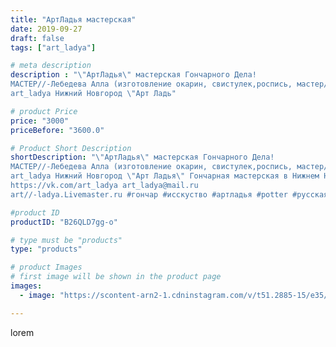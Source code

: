 ```yaml
---
title: "АртЛадья мастерская"
date: 2019-09-27
draft: false
tags: ["art_ladya"]

# meta description
description : "\"АртЛадья\" мастерская Гончарного Дела! 
МАСТЕР//-Лебедева Алла (изготовление окарин, свистулек,роспись, мастер//-классы).
art_ladya Нижний Новгород \"Арт Ладь"

# product Price
price: "3000"
priceBefore: "3600.0"

# Product Short Description
shortDescription: "\"АртЛадья\" мастерская Гончарного Дела! 
МАСТЕР//-Лебедева Алла (изготовление окарин, свистулек,роспись, мастер//-классы).
art_ladya Нижний Новгород \"Арт Ладья\" Гончарная мастерская в Нижнем Новгороде. Изготовление керамики и мастер//-классы по обучению. 
https://vk.com/art_ladya art_ladya@mail.ru 
art//-ladya.Livemaster.ru #гончар #исскуство #артладья #potter #русскаятоскания #керамикаручнаяработа #гончарнаямастерская #керамиканазаказ #handmade #посудаизглины #керамика #гончарнаяпосуда #эксклюзивнаякерамика #dishes #decor #ceramicar #nntoday #claygoods #фестиваль #earthenware #ceramic #design #artladya #мастеркласс #нижнийновгород #ceramicart #обучение #гончарныйкруг #clay #авторскаякерамика"

#product ID
productID: "B26QLD7gg-o"

# type must be "products"
type: "products"

# product Images
# first image will be shown in the product page
images:
  - image: "https://scontent-arn2-1.cdninstagram.com/v/t51.2885-15/e35/70291549_528375627929965_6272472369961297515_n.jpg?tp=1&_nc_ht=scontent-arn2-1.cdninstagram.com&_nc_cat=101&_nc_ohc=1hb1JYIkoEUAX-inHcH&ccb=7-4&oh=b1669b1360b750db3a1307a79b902973&oe=6086159E&_nc_sid=86f79a&ig_cache_key=MjE0MjA5NTcwMTY0NjExODgyNA%3D%3D.2-ccb7-4"

---
```

lorem
